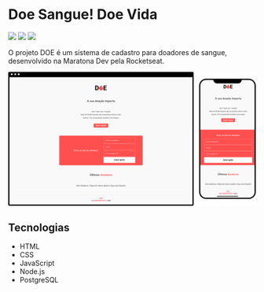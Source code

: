 # Doe Sangue! Doe Vida
![](https://img.shields.io/github/languages/count/Danieledias/cadastro-doadores-de-sangue) ![](https://img.shields.io/github/languages/top/Danieledias/cadastro-doadores-de-sangue) ![](https://img.shields.io/github/last-commit/Danieledias/cadastro-doadores-de-sangue)

O projeto DOE é um sistema de cadastro para doadores de sangue, desenvolvido na Maratona Dev pela Rocketseat.

![](https://github.com/Danieledias/cadastro-doadores-de-sangue/blob/main/doe.png?raw=true)

## Tecnologias
- HTML
- CSS
- JavaScript
- Node.js
- PostgreSQL

